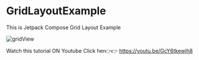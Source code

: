 # GridLayoutExample
This is Jetpack Compose Grid Layout Example

![gridView](https://user-images.githubusercontent.com/61373662/141764927-162e3d59-bbee-4877-8241-aedc43a691d5.gif)



Watch this tutorial ON Youtube Click her👉👉
https://youtu.be/GcY6tkewjh8
